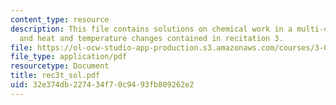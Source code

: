 ```yaml
---
content_type: resource
description: This file contains solutions on chemical work in a multi-component system
  and heat and temperature changes contained in recitation 3.
file: https://ol-ocw-studio-app-production.s3.amazonaws.com/courses/3-012-fundamentals-of-materials-science-fall-2005/32e374db227434f70c9493fb809262e2_rec3t_sol.pdf
file_type: application/pdf
resourcetype: Document
title: rec3t_sol.pdf
uid: 32e374db-2274-34f7-0c94-93fb809262e2
---
```

